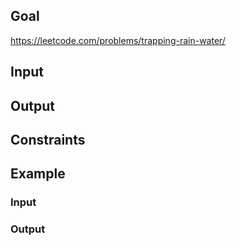 ## Goal
https://leetcode.com/problems/trapping-rain-water/

## Input

## Output

## Constraints

## Example
### Input

### Output
